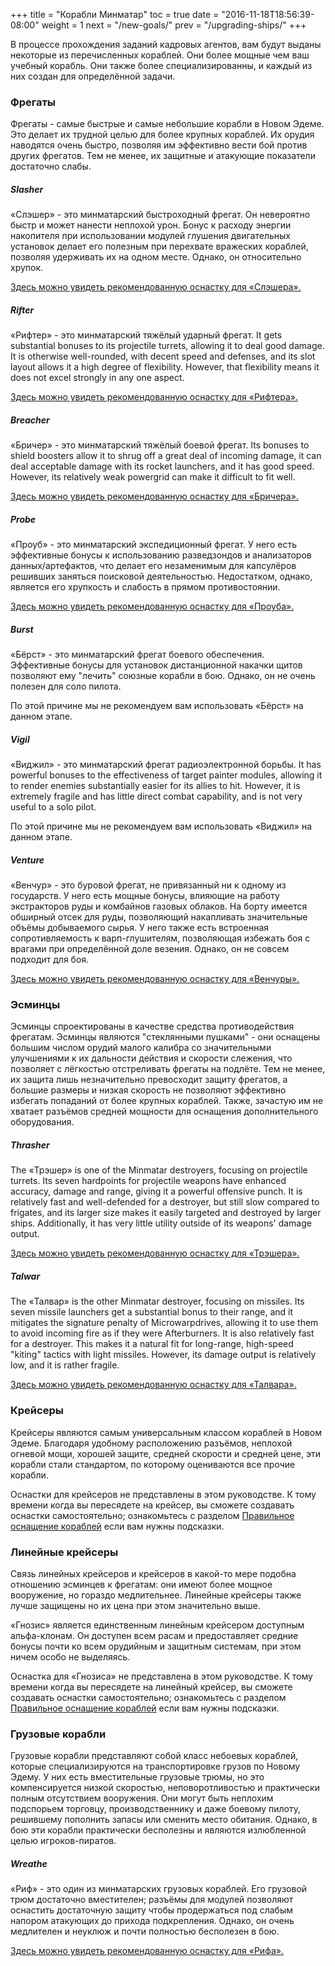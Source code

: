 +++
title = "Корабли Минматар"
toc = true
date = "2016-11-18T18:56:39-08:00"
weight = 1
next = "/new-goals/"
prev = "/upgrading-ships/"
+++

В процессе прохождения заданий кадровых агентов, вам будут выданы некоторые из перечисленных кораблей.
Они более мощные чем ваш учебный корабль.
Они также более специализированны, и каждый из них создан для определённой задачи.

### Фрегаты

Фрегаты - самые быстрые и самые небольшие корабли в Новом Эдеме.
Это делает их трудной целью для более крупных кораблей.
Их орудия наводятся очень быстро, позволяя им эффективно вести бой против других фрегатов.
Тем не менее, их защитные и атакующие показатели достаточно слабы.

##### Slasher

«Слэшер» - это минматарский быстроходный фрегат.
Он невероятно быстр и может нанести неплохой урон.
Бонус к расходу энергии накопителя при использовании модулей глушения двигательных установок 
делает его полезным при перехвате вражеских кораблей, позволяя удерживать их на одном месте.
Однако, он относительно хрупок.

[Здесь можно увидеть рекомендованную оснастку для «Слэшера».](/upgrading-ships/minmatar/slasher/)

##### Rifter

«Рифтер» - это минматарский тяжёлый ударный фрегат.
It gets substantial bonuses to its projectile turrets,
allowing it to deal good damage.  It is otherwise well-rounded,
with decent speed and defenses, and its slot layout allows it a high degree of flexibility.
However, that flexibility means it does not excel strongly in any one aspect.

[Здесь можно увидеть рекомендованную оснастку для «Рифтера».](/upgrading-ships/minmatar/rifter/)

##### Breacher

«Бричер» - это минматарский тяжёлый боевой фрегат.
Its bonuses to shield boosters allow it to shrug off a great deal of incoming damage,
it can deal acceptable damage with its rocket launchers, and it has good speed.
However, its relatively weak powergrid can make it difficult to fit well.

[Здесь можно увидеть рекомендованную оснастку для «Бричера».](/upgrading-ships/minmatar/breacher/)

##### Probe

«Проуб» - это минматарский экспедиционный фрегат.
У него есть эффективные бонусы к использованию разведзондов и анализаторов данных/артефактов,
что делает его незаменимым для капсулёров решивших заняться поисковой деятельностью.
Недостатком, однако, является его хрупкость и слабость в прямом противостоянии.

[Здесь можно увидеть рекомендованную оснастку для «Проуба».](/upgrading-ships/minmatar/probe/)

##### Burst

«Бёрст» - это минматарский фрегат боевого обеспечения.
Эффективные бонусы для установок дистанционной накачки щитов позволяют 
ему "лечить" союзные корабли в бою.
Однако, он не очень полезен для соло пилота.

По этой причине мы не рекомендуем вам использовать «Бёрст» на данном этапе. 

##### Vigil

«Виджил» - это минматарский фрегат радиоэлектронной борьбы.
It has powerful bonuses to the effectiveness of target painter modules,
allowing it to render enemies substantially easier for its allies to hit.
However, it is extremely fragile and has little direct combat capability, 
and is not very useful to a solo pilot.

По этой причине мы не рекомендуем вам использовать «Виджил» на данном этапе. 

##### Venture

«Венчур» - это буровой фрегат, не привязанный ни к одному из государств.
У него есть мощные бонусы, влияющие на работу экстракторов руды и комбайнов газовых облаков.
На борту имеется обширный отсек для руды, позволяющий накапливать значительные объёмы добываемого сырья.
У него также есть встроенная сопротивляемость к варп-глушителям, позволяющая избежать боя с врагами при определённой доле везения.
Однако, он не совсем подходит для боя.

[Здесь можно увидеть рекомендованную оснастку для «Венчуры».](/upgrading-ships/minmatar/venture/)

### Эсминцы

Эсминцы спроектированы в качестве средства противодействия фрегатам.
Эсминцы являются "стеклянными пушками" - они оснащены большим числом орудий малого калибра 
со значительными улучшениями к их дальности действия и скорости слежения, что позволяет с лёгкостью 
отстреливать фрегаты на подлёте.
Тем не менее, их защита лишь незначительно превосходит защиту фрегатов, а большие размеры и низкая скорость не позволяют 
эффективно избегать попаданий от более крупных кораблей. Также, зачастую им не хватает разъёмов средней мощности для оснащения 
дополнительного оборудования. 

##### Thrasher

The «Трэшер» is one of the Minmatar destroyers, focusing on projectile turrets.
Its seven hardpoints for projectile weapons have enhanced accuracy, damage and range,
giving it a powerful offensive punch.
It is relatively fast and well-defended for a destroyer, but still slow compared to frigates,
and its larger size makes it easily targeted and destroyed by larger ships.
Additionally, it has very little utility outside of its weapons' damage output.

[Здесь можно увидеть рекомендованную оснастку для «Трэшера».](/upgrading-ships/minmatar/thrasher/)

##### Talwar

The «Талвар» is the other Minmatar destroyer, focusing on missiles.
Its seven missile launchers get a substantial bonus to their range,
and it mitigates the signature penalty of Microwarpdrives,
allowing it to use them to avoid incoming fire as if they were Afterburners.
It is also relatively fast for a destroyer.
This makes it a natural fit for long-range, high-speed "kiting" tactics with light missiles.
However, its damage output is relatively low, and it is rather fragile.

[Здесь можно увидеть рекомендованную оснастку для «Талвара».](/upgrading-ships/minmatar/talwar/)

### Крейсеры

Крейсеры являются самым универсальным классом кораблей в Новом Эдеме. 
Благодаря удобному расположению разъёмов, неплохой огневой мощи, хорошей защите, средней скорости и 
средней цене, эти корабли стали стандартом, по которому оцениваются все прочие корабли.
 
Оснастки для крейсеров не представлены в этом руководстве. К тому времени когда вы пересядете на крейсер,
вы сможете создавать оснастки самостоятельно; ознакомьтесь с разделом
[Правильное оснащение кораблей](/reference/fitting/) если вам нужны подсказки.

### Линейные крейсеры

Связь линейных крейсеров и крейсеров в какой-то мере подобна отношению эсминцев к фрегатам:
они имеют более мощное вооружение, но гораздо медлительнее. Линейные крейсеры также лучше 
защищены но их цена при этом значительно выше.

«Гнозис» является единственным линейным крейсером доступным альфа-клонам.
Он доступен всем расам и предоставляет средние бонусы почти ко всем орудийным и защитным системам, 
при этом ничем особо не выделяясь.

Оснастка для «Гнозиса» не представлена в этом руководстве. К тому времени когда вы пересядете на линейный крейсер,
вы сможете создавать оснастки самостоятельно; ознакомьтесь с разделом
[Правильное оснащение кораблей](/reference/fitting/) если вам нужны подсказки.

### Грузовые корабли

Грузовые корабли представляют собой класс небоевых кораблей, которые специализируются на транспортировке грузов по Новому Эдему.
У них есть вместительные грузовые трюмы, но это компенсируется низкой скоростью, неповоротливостью и практически полным отсутствием вооружения.
Они могут быть неплохим подспорьем торговцу, производственнику и даже боевому пилоту, решившему пополнить запасы или сменить место обитания.
Однако, в бою эти корабли практически бесполезны и являются излюбленной целью игроков-пиратов.

##### Wreathe

«Риф» - это один из минматарских грузовых кораблей.
Его грузовой трюм достаточно вместителен; разъёмы для модулей позволяют оснастить достаточную защиту 
чтобы продержаться под слабым напором атакующих до прихода подкрепления.
Однако, он очень медлителен и неуклюж и почти полностью бесполезен в бою.

[Здесь можно увидеть рекомендованную оснастку для «Рифа».](/upgrading-ships/minmatar/wreathe/)
